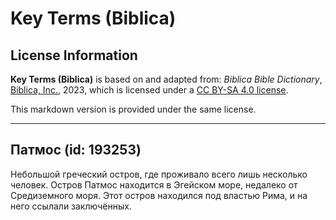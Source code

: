 # Key Terms (Biblica)

## License Information

**Key Terms (Biblica)** is based on and adapted from: _Biblica Bible Dictionary_, [Biblica, Inc.](https://www.biblica.com/), 2023, which is licensed under a [CC BY-SA 4.0 license](https://creativecommons.org/licenses/by-sa/4.0/legalcode.en).

This markdown version is provided under the same license.



--------------------------------

## Патмос (id: 193253)

Небольшой греческий остров, где проживало всего лишь несколько человек. Остров Патмос находится в Эгейском море, недалеко от Средиземного моря. Этот остров находился под властью Рима, и на него ссылали заключённых.


